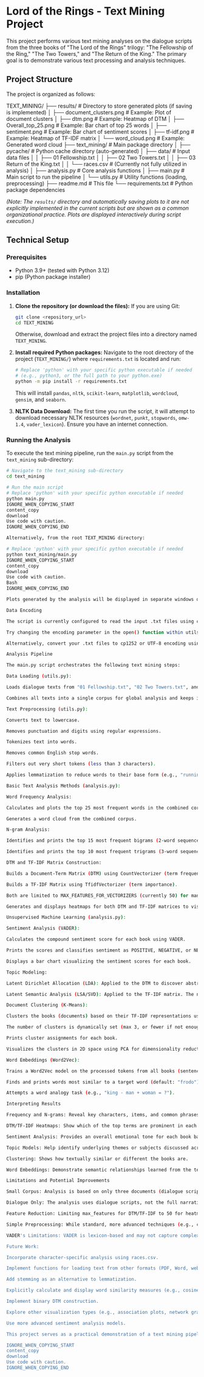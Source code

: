 # Lord of the Rings - Text Mining Project

This project performs various text mining analyses on the dialogue scripts from the three books of "The Lord of the Rings" trilogy: "The Fellowship of the Ring," "The Two Towers," and "The Return of the King." The primary goal is to demonstrate various text processing and analysis techniques.

## Project Structure

The project is organized as follows:


TEXT_MINING/
├── results/ # Directory to store generated plots (if saving is implemented)
│ ├── document_clusters.png # Example: Plot of document clusters
│ ├── dtm.png # Example: Heatmap of DTM
│ ├── Overall_top_25.png # Example: Bar chart of top 25 words
│ ├── sentiment.png # Example: Bar chart of sentiment scores
│ ├── tf-idf.png # Example: Heatmap of TF-IDF matrix
│ └── word_cloud.png # Example: Generated word cloud
├── text_mining/ # Main package directory
│ ├── pycache/ # Python cache directory (auto-generated)
│ ├── data/ # Input data files
│ │ ├── 01 Fellowship.txt
│ │ ├── 02 Two Towers.txt
│ │ ├── 03 Return of the King.txt
│ │ └── races.csv # (Currently not fully utilized in analysis)
│ ├── analysis.py # Core analysis functions
│ ├── main.py # Main script to run the pipeline
│ └── utils.py # Utility functions (loading, preprocessing)
├── readme.md # This file
└── requirements.txt # Python package dependencies

*(Note: The `results/` directory and automatically saving plots to it are not explicitly implemented in the current scripts but are shown as a common organizational practice. Plots are displayed interactively during script execution.)*

## Technical Setup

### Prerequisites
*   Python 3.9+ (tested with Python 3.12)
*   pip (Python package installer)

### Installation
1.  **Clone the repository (or download the files):**
    If you are using Git:
    ```bash
    git clone <repository_url>
    cd TEXT_MINING
    ```
    Otherwise, download and extract the project files into a directory named `TEXT_MINING`.

2.  **Install required Python packages:**
    Navigate to the root directory of the project (`TEXT_MINING/`) where `requirements.txt` is located and run:
    ```bash
    # Replace 'python' with your specific python executable if needed
    # (e.g., python3, or the full path to your python.exe)
    python -m pip install -r requirements.txt
    ```
    This will install `pandas`, `nltk`, `scikit-learn`, `matplotlib`, `wordcloud`, `gensim`, and `seaborn`.

3.  **NLTK Data Download:**
    The first time you run the script, it will attempt to download necessary NLTK resources (`wordnet`, `punkt`, `stopwords`, `omw-1.4`, `vader_lexicon`). Ensure you have an internet connection.

### Running the Analysis
To execute the text mining pipeline, run the `main.py` script from the `text_mining` sub-directory:
```bash
# Navigate to the text_mining sub-directory
cd text_mining

# Run the main script
# Replace 'python' with your specific python executable if needed
python main.py
IGNORE_WHEN_COPYING_START
content_copy
download
Use code with caution.
IGNORE_WHEN_COPYING_END

Alternatively, from the root TEXT_MINING directory:

# Replace 'python' with your specific python executable if needed
python text_mining/main.py
IGNORE_WHEN_COPYING_START
content_copy
download
Use code with caution.
Bash
IGNORE_WHEN_COPYING_END

Plots generated by the analysis will be displayed in separate windows during execution.

Data Encoding

The script is currently configured to read the input .txt files using cp1252 encoding (see utils.py, load_lotr_texts() function). This was determined to work for the provided sample files. If you use different text files and encounter encoding errors:

Try changing the encoding parameter in the open() function within utils.py. Common alternatives include utf-8 or latin1.

Alternatively, convert your .txt files to cp1252 or UTF-8 encoding using a text editor (e.g., VS Code, Notepad++).

Analysis Pipeline

The main.py script orchestrates the following text mining steps:

Data Loading (utils.py):

Loads dialogue texts from "01 Fellowship.txt", "02 Two Towers.txt", and "03 Return of the King.txt".

Combines all texts into a single corpus for global analysis and keeps individual book texts for per-book analysis.

Text Preprocessing (utils.py):

Converts text to lowercase.

Removes punctuation and digits using regular expressions.

Tokenizes text into words.

Removes common English stop words.

Filters out very short tokens (less than 3 characters).

Applies lemmatization to reduce words to their base form (e.g., "running" -> "run").

Basic Text Analysis Methods (analysis.py):

Word Frequency Analysis:

Calculates and plots the top 25 most frequent words in the combined corpus.

Generates a word cloud from the combined corpus.

N-gram Analysis:

Identifies and prints the top 15 most frequent bigrams (2-word sequences).

Identifies and prints the top 10 most frequent trigrams (3-word sequences).

DTM and TF-IDF Matrix Construction:

Builds a Document-Term Matrix (DTM) using CountVectorizer (term frequencies).

Builds a TF-IDF Matrix using TfidfVectorizer (term importance).

Both are limited to MAX_FEATURES_FOR_VECTORIZERS (currently 50) for manageability and heatmap visualization.

Generates and displays heatmaps for both DTM and TF-IDF matrices to visualize term distributions across books.

Unsupervised Machine Learning (analysis.py):

Sentiment Analysis (VADER):

Calculates the compound sentiment score for each book using VADER.

Prints the scores and classifies sentiment as POSITIVE, NEGATIVE, or NEUTRAL.

Displays a bar chart visualizing the sentiment scores for each book.

Topic Modeling:

Latent Dirichlet Allocation (LDA): Applied to the DTM to discover abstract topics. The number of topics is dynamically adjusted (max 3, or fewer if not enough documents). Prints top words for each topic.

Latent Semantic Analysis (LSA/SVD): Applied to the TF-IDF matrix. The number of topics is also dynamically adjusted. Prints top words for each topic.

Document Clustering (K-Means):

Clusters the books (documents) based on their TF-IDF representations using K-Means.

The number of clusters is dynamically set (max 3, or fewer if not enough documents).

Prints cluster assignments for each book.

Visualizes the clusters in 2D space using PCA for dimensionality reduction.

Word Embeddings (Word2Vec):

Trains a Word2Vec model on the processed tokens from all books (sentences are lists of tokens per book).

Finds and prints words most similar to a target word (default: "frodo").

Attempts a word analogy task (e.g., "king - man + woman = ?").

Interpreting Results

Frequency and N-grams: Reveal key characters, items, and common phrases.

DTM/TF-IDF Heatmaps: Show which of the top terms are prominent in each book.

Sentiment Analysis: Provides an overall emotional tone for each book based on its vocabulary.

Topic Models: Help identify underlying themes or subjects discussed across the texts. The quality of topics can be influenced by the small corpus size (3 documents) and the reduced number of features.

Clustering: Shows how textually similar or different the books are.

Word Embeddings: Demonstrate semantic relationships learned from the text. Similarity scores and analogy results are highly dependent on the corpus size and content.

Limitations and Potential Improvements

Small Corpus: Analysis is based on only three documents (dialogue scripts). This can impact the robustness of statistical methods like topic modeling and word embeddings.

Dialogue Only: The analysis uses dialogue scripts, not the full narrative text, which might offer richer insights.

Feature Reduction: Limiting max_features for DTM/TF-IDF to 50 for heatmap visualization might cause some information loss for downstream tasks like topic modeling.

Simple Preprocessing: While standard, more advanced techniques (e.g., custom stop-word lists, Part-of-Speech tagging based filtering) could be explored.

VADER's Limitations: VADER is lexicon-based and may not capture complex nuances, sarcasm, or overall narrative sentiment accurately.

Future Work:

Incorporate character-specific analysis using races.csv.

Implement functions for loading text from other formats (PDF, Word, web pages).

Add stemming as an alternative to lemmatization.

Explicitly calculate and display word similarity measures (e.g., cosine similarity between selected word vectors from Word2Vec).

Implement binary DTM construction.

Explore other visualization types (e.g., association plots, network graphs).

Use more advanced sentiment analysis models.

This project serves as a practical demonstration of a text mining pipeline applied to a well-known literary work.

IGNORE_WHEN_COPYING_START
content_copy
download
Use code with caution.
IGNORE_WHEN_COPYING_END
